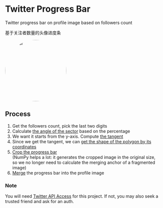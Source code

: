 # Twitter Progress Bar

Twitter progress bar on profile image based on followers count

基于关注者数量的头像进度条

<a href="https://twitter.com/KumaTea0/photo" target="_blank">
  <img src="https://s.kmtea.eu/prog/avatar.png" alt="avatar" style="border-radius: 50%" width="200" height="200">
</a>

## Process

1. Get the followers count, pick the last two digits
2. Calculate [the angle of the sector](coord.py#L7) based on the percentage
3. We want it starts from the y-axis. Compute [the tangent](coord.py#L11)
4. Since we get the tangent, we can [get the shape of the polygon by its coordinates](coord.py#L27)
5. [Crop the progress bar](image.py#L16)<br>(NumPy helps a lot: it generates the cropped image in the original size, so we no longer need to calculate the merging anchor of a fragmented image)
6. [Merge](image.py#L50) the progress bar into the profile image

### Note

You will need [Twitter API Access](https://developer.twitter.com/) for this project.
If not, you may also seek a trusted friend and ask for an auth.
